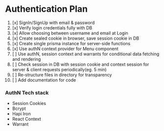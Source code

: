 # Authentication Plan

1. [x] SignIn/SignUp with email & password
2. [x] Verify login credentials fully with DB
3. [x] Allow choosing between username and email at Login
4. [x] Create sealed cookie in browser, save session cookie in DB
5. [x] Create single prisma instance for server-side functions
6. [x] Use authN context provider for Menu component
7. [ ] Use authN, session context and warrants for conditional data fetching and rendering
8. [ ] Check session in DB with session cookie and context session for server & client requests periodically(eg. 5 min)
9. [ ] Re-structure files in directory for transparency
10. [ ] Add documentation for code

### AuthN Tech stack

- Session Cookies
- Bcrypt
- Hapi Iron
- React Context
- Warrant
